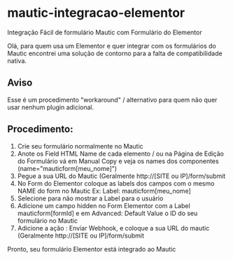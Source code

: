 # mautic-integracao-elementor
Integração Fácil de formulário Mautic com Formulário do Elementor


Olá, para quem usa um Elementor e quer integrar com os formulários do Mautic encontrei uma solução de contorno para a falta de compatibilidade nativa.

## Aviso

Esse é um procedimento "workaround" / alternativo para quem não quer usar nenhum plugin adicional.

## Procedimento: 

1. Crie seu formulário normalmente no Mautic 
2. Anote os Field HTML Name de cada elemento / ou na Página de Edição do Formulário vá em Manual Copy e veja os names dos componentes (name="mauticform[meu_nome]")
3. Pegue a sua URL do Mautic (Geralmente http://[SITE ou IP]/form/submit
4. No Form do Elementor coloque as labels dos campos com o mesmo NAME do form no Mautic Ex: Label: mauticform[meu_nome]
5. Selecione para não mostrar a Label para o usuário
6. Adicione um campo hidden no Form Elementor com a Label mauticform[formId] e em Advanced: Default Value o ID do seu formulário no Mautic
7. Adicione a ação : Enviar Webhook, e coloque a sua URL do mautic (Geralmente http://[SITE ou IP]/form/submit

Pronto, seu formulário Elementor está integrado ao Mautic
